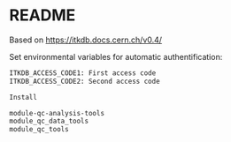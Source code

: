 ﻿# README

Based on https://itkdb.docs.cern.ch/v0.4/

Set environmental variables for automatic authentification:
```bash
ITKDB_ACCESS_CODE1: First access code
ITKDB_ACCESS_CODE2: Second access code

Install

module-qc-analysis-tools
module_qc_data_tools
module_qc_tools 
